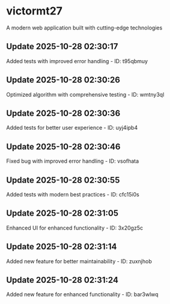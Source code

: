 # victormt27
A modern web application built with cutting-edge technologies

## Update 2025-10-28 02:30:17
Added tests with improved error handling - ID: t95qbmuy


## Update 2025-10-28 02:30:26
Optimized algorithm with comprehensive testing - ID: wmtny3ql


## Update 2025-10-28 02:30:36
Added tests for better user experience - ID: uyj4ipb4


## Update 2025-10-28 02:30:46
Fixed bug with improved error handling - ID: vsofhata


## Update 2025-10-28 02:30:55
Added tests with modern best practices - ID: cfc15i0s


## Update 2025-10-28 02:31:05
Enhanced UI for enhanced functionality - ID: 3x20gz5c


## Update 2025-10-28 02:31:14
Added new feature for better maintainability - ID: zuxnjhob


## Update 2025-10-28 02:31:24
Added new feature for enhanced functionality - ID: bar3wlwq

